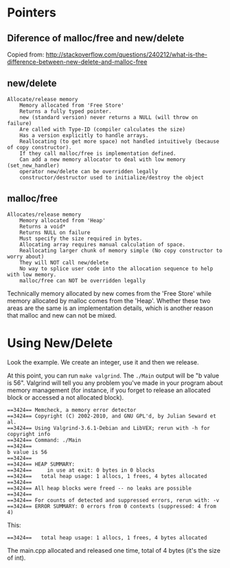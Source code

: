 Pointers
========

Diference of malloc/free and new/delete
---------------------------------------

Copied from:
http://stackoverflow.com/questions/240212/what-is-the-difference-between-new-delete-and-malloc-free


new/delete
----------

    Allocate/release memory
        Memory allocated from 'Free Store'
        Returns a fully typed pointer.
        new (standard version) never returns a NULL (will throw on failure)
        Are called with Type-ID (compiler calculates the size)
        Has a version explicitly to handle arrays.
        Reallocating (to get more space) not handled intuitively (because of copy constructor).
        If they call malloc/free is implementation defined.
        Can add a new memory allocator to deal with low memory (set_new_handler)
        operator new/delete can be overridden legally
        constructor/destructor used to initialize/destroy the object

malloc/free
-----------

    Allocates/release memory
        Memory allocated from 'Heap'
        Returns a void*
        Returns NULL on failure
        Must specify the size required in bytes.
        Allocating array requires manual calculation of space.
        Reallocating larger chunk of memory simple (No copy constructor to worry about)
        They will NOT call new/delete
        No way to splice user code into the allocation sequence to help with low memory.
        malloc/free can NOT be overridden legally

Technically memory allocated by new comes from the 'Free Store' while memory allocated by malloc comes from the 'Heap'. Whether these two areas are the same is an implementation details, which is another reason that malloc and new can not be mixed.


Using New/Delete
================

Look the example.  We create an integer, use it and then we release.

At this point, you can run `make valgrind`.
The `./Main` output will be "b value is 56".  Valgrind will tell you
any problem you've made in your program about memory management (for instance,
if you forget to release an allocated block or accessed a not allocated
block).

	==3424== Memcheck, a memory error detector
	==3424== Copyright (C) 2002-2010, and GNU GPL'd, by Julian Seward et al.
	==3424== Using Valgrind-3.6.1-Debian and LibVEX; rerun with -h for copyright info
	==3424== Command: ./Main
	==3424== 
	b value is 56
	==3424== 
	==3424== HEAP SUMMARY:
	==3424==     in use at exit: 0 bytes in 0 blocks
	==3424==   total heap usage: 1 allocs, 1 frees, 4 bytes allocated
	==3424== 
	==3424== All heap blocks were freed -- no leaks are possible
	==3424== 
	==3424== For counts of detected and suppressed errors, rerun with: -v
	==3424== ERROR SUMMARY: 0 errors from 0 contexts (suppressed: 4 from 4)


This:

	==3424==   total heap usage: 1 allocs, 1 frees, 4 bytes allocated
	
The main.cpp allocated and released one time, total of 4 bytes (it's the size of int).

